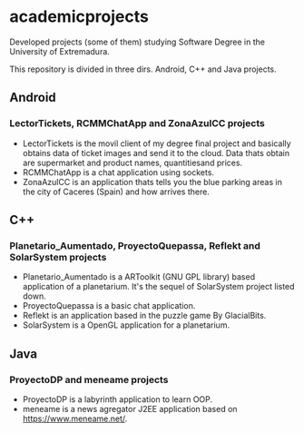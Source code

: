 # academicprojects
Developed projects (some of them) studying Software Degree in the University of Extremadura.

This repository is divided in three dirs. Android, C++ and Java projects.

## Android

### LectorTickets, RCMMChatApp and ZonaAzulCC projects

* LectorTickets is the movil client of my degree final project and basically obtains data of ticket images and send it to the cloud. Data thats obtain are supermarket and product names, quantitiesand prices.
* RCMMChatApp is a chat application using sockets.
* ZonaAzulCC is an application thats tells you the blue parking areas in the city of Caceres (Spain) and how arrives there.

## C++

### Planetario_Aumentado, ProyectoQuepassa, Reflekt and SolarSystem projects

* Planetario_Aumentado is a ARToolkit (GNU GPL library) based application of a planetarium. It's the sequel of SolarSystem project listed down.
* ProyectoQuepassa is a basic chat application.
* Reflekt is an application based in the puzzle game By GlacialBits.
* SolarSystem is a OpenGL application for a planetarium.

## Java

### ProyectoDP and meneame projects

* ProyectoDP is a labyrinth application to learn OOP.
* meneame is a news agregator J2EE application based on https://www.meneame.net/.
